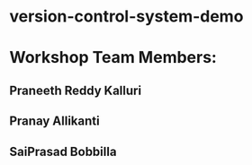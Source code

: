 # version-control-system-demo
# Workshop Team Members:
## Praneeth Reddy Kalluri
## Pranay Allikanti
## SaiPrasad Bobbilla



